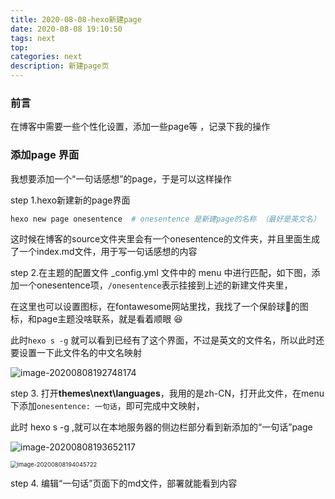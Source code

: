 ```yaml
---
title: 2020-08-08-hexo新建page
date: 2020-08-08 19:10:50
tags: next
top:
categories: next
description: 新建page页
---
```


### 前言

在博客中需要一些个性化设置，添加一些page等 ，记录下我的操作



### 添加page 界面

我想要添加一个“一句话感想”的page，于是可以这样操作

step 1.hexo新建新的page界面

```python
hexo new page onesentence  # onesentence 是新建page的名称 （最好是英文名）
```

这时候在博客的source文件夹里会有一个onesentence的文件夹，并且里面生成了一个index.md文件，用于写一句话感想的内容



step 2.在主题的配置文件 _config.yml 文件中的 menu 中进行匹配，如下图，添加一个onesentence项，`/onesentence`表示挂接到上述的新建文件夹里，

在这里也可以设置图标，在fontawesome网站里找，我找了一个保龄球:bowling:的图标，和page主题没啥联系，就是看着顺眼 :laughing:

此时`hexo s -g` 就可以看到已经有了这个界面，不过是英文的文件名，所以此时还要设置一下此文件名的中文名映射



![image-20200808192748174](https://i.loli.net/2020/08/08/jiUOEvuzWnT7Kmp.png)



step 3.   打开**themes\next\languages**，我用的是zh-CN，打开此文件，在menu下添加`onesentence: 一句话`，即可完成中文映射，

此时 hexo s -g ,就可以在本地服务器的侧边栏部分看到新添加的“一句话”page

![image-20200808193652117](https://i.loli.net/2020/08/08/cCymB2KXMh1OPN5.png)



<img src="https://i.loli.net/2020/08/08/ZrQkcR8IPspHMdi.png" alt="image-20200808194045722" style="zoom: 67%;" />



step 4.  编辑“一句话”页面下的md文件，部署就能看到内容